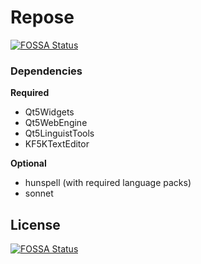 # Repose
[![FOSSA Status](https://app.fossa.com/api/projects/git%2Bgithub.com%2Fmcirsta%2Frepose-qt.svg?type=shield)](https://app.fossa.com/projects/git%2Bgithub.com%2Fmcirsta%2Frepose-qt?ref=badge_shield)


### Dependencies

**Required**

- Qt5Widgets
- Qt5WebEngine
- Qt5LinguistTools
- KF5KTextEditor

**Optional**

- hunspell (with required language packs)
- sonnet


## License
[![FOSSA Status](https://app.fossa.com/api/projects/git%2Bgithub.com%2Fmcirsta%2Frepose-qt.svg?type=large)](https://app.fossa.com/projects/git%2Bgithub.com%2Fmcirsta%2Frepose-qt?ref=badge_large)